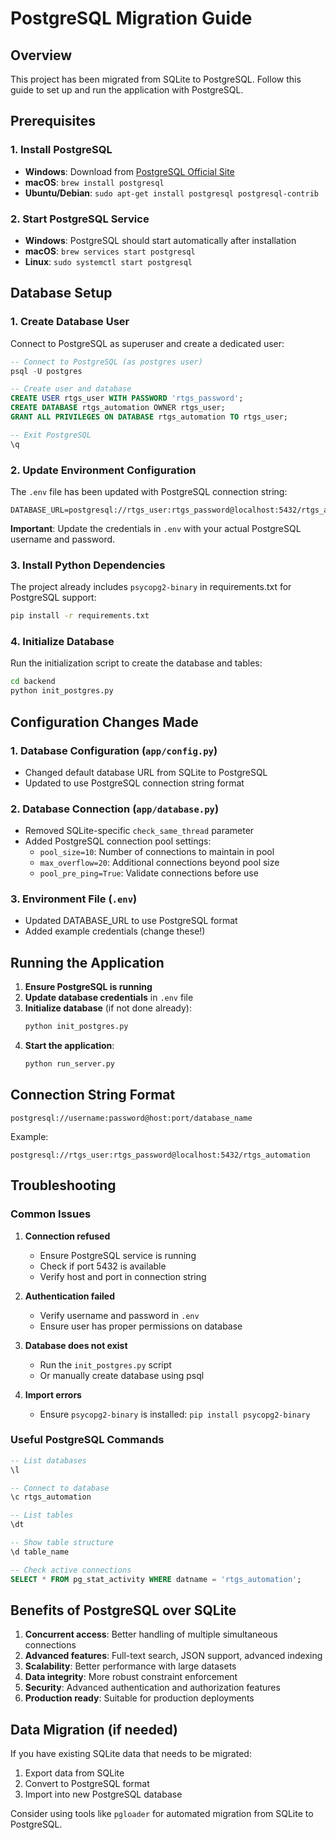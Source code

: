 # PostgreSQL Migration Guide

## Overview
This project has been migrated from SQLite to PostgreSQL. Follow this guide to set up and run the application with PostgreSQL.

## Prerequisites

### 1. Install PostgreSQL
- **Windows**: Download from [PostgreSQL Official Site](https://www.postgresql.org/download/windows/)
- **macOS**: `brew install postgresql`
- **Ubuntu/Debian**: `sudo apt-get install postgresql postgresql-contrib`

### 2. Start PostgreSQL Service
- **Windows**: PostgreSQL should start automatically after installation
- **macOS**: `brew services start postgresql`
- **Linux**: `sudo systemctl start postgresql`

## Database Setup

### 1. Create Database User
Connect to PostgreSQL as superuser and create a dedicated user:

```sql
-- Connect to PostgreSQL (as postgres user)
psql -U postgres

-- Create user and database
CREATE USER rtgs_user WITH PASSWORD 'rtgs_password';
CREATE DATABASE rtgs_automation OWNER rtgs_user;
GRANT ALL PRIVILEGES ON DATABASE rtgs_automation TO rtgs_user;

-- Exit PostgreSQL
\q
```

### 2. Update Environment Configuration
The `.env` file has been updated with PostgreSQL connection string:

```
DATABASE_URL=postgresql://rtgs_user:rtgs_password@localhost:5432/rtgs_automation
```

**Important**: Update the credentials in `.env` with your actual PostgreSQL username and password.

### 3. Install Python Dependencies
The project already includes `psycopg2-binary` in requirements.txt for PostgreSQL support:

```bash
pip install -r requirements.txt
```

### 4. Initialize Database
Run the initialization script to create the database and tables:

```bash
cd backend
python init_postgres.py
```

## Configuration Changes Made

### 1. Database Configuration (`app/config.py`)
- Changed default database URL from SQLite to PostgreSQL
- Updated to use PostgreSQL connection string format

### 2. Database Connection (`app/database.py`)
- Removed SQLite-specific `check_same_thread` parameter
- Added PostgreSQL connection pool settings:
  - `pool_size=10`: Number of connections to maintain in pool
  - `max_overflow=20`: Additional connections beyond pool size
  - `pool_pre_ping=True`: Validate connections before use

### 3. Environment File (`.env`)
- Updated DATABASE_URL to use PostgreSQL format
- Added example credentials (change these!)

## Running the Application

1. **Ensure PostgreSQL is running**
2. **Update database credentials** in `.env` file
3. **Initialize database** (if not done already):
   ```bash
   python init_postgres.py
   ```
4. **Start the application**:
   ```bash
   python run_server.py
   ```

## Connection String Format

```
postgresql://username:password@host:port/database_name
```

Example:
```
postgresql://rtgs_user:rtgs_password@localhost:5432/rtgs_automation
```

## Troubleshooting

### Common Issues

1. **Connection refused**
   - Ensure PostgreSQL service is running
   - Check if port 5432 is available
   - Verify host and port in connection string

2. **Authentication failed**
   - Verify username and password in `.env`
   - Ensure user has proper permissions on database

3. **Database does not exist**
   - Run the `init_postgres.py` script
   - Or manually create database using psql

4. **Import errors**
   - Ensure `psycopg2-binary` is installed: `pip install psycopg2-binary`

### Useful PostgreSQL Commands

```sql
-- List databases
\l

-- Connect to database
\c rtgs_automation

-- List tables
\dt

-- Show table structure
\d table_name

-- Check active connections
SELECT * FROM pg_stat_activity WHERE datname = 'rtgs_automation';
```

## Benefits of PostgreSQL over SQLite

1. **Concurrent access**: Better handling of multiple simultaneous connections
2. **Advanced features**: Full-text search, JSON support, advanced indexing
3. **Scalability**: Better performance with large datasets
4. **Data integrity**: More robust constraint enforcement
5. **Security**: Advanced authentication and authorization features
6. **Production ready**: Suitable for production deployments

## Data Migration (if needed)

If you have existing SQLite data that needs to be migrated:

1. Export data from SQLite
2. Convert to PostgreSQL format
3. Import into new PostgreSQL database

Consider using tools like `pgloader` for automated migration from SQLite to PostgreSQL.